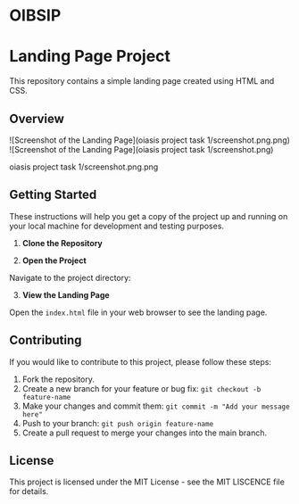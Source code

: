# OIBSIP
# Landing Page Project

This repository contains a simple landing page created using HTML and CSS.

## Overview

![Screenshot of the Landing Page](oiasis project task 1/screenshot.png.png)
![Screenshot of the Landing Page](oiasis project task 1/screenshot.png)



oiasis project task 1/screenshot.png.png

## Getting Started

These instructions will help you get a copy of the project up and running on your local machine for development and testing purposes.

1. **Clone the Repository**


2. **Open the Project**

Navigate to the project directory:


3. **View the Landing Page**

Open the `index.html` file in your web browser to see the landing page.

## Contributing

If you would like to contribute to this project, please follow these steps:

1. Fork the repository.
2. Create a new branch for your feature or bug fix: `git checkout -b feature-name`
3. Make your changes and commit them: `git commit -m "Add your message here"`
4. Push to your branch: `git push origin feature-name`
5. Create a pull request to merge your changes into the main branch.

## License

This project is licensed under the MIT License - see the MIT LISCENCE file for details.


